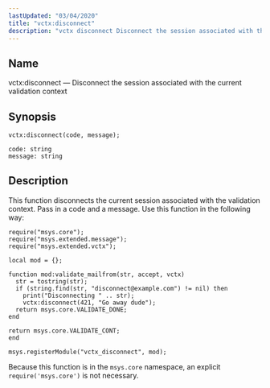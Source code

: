 ```yaml
---
lastUpdated: "03/04/2020"
title: "vctx:disconnect"
description: "vctx disconnect Disconnect the session associated with the current validation context vctx disconnect code message This function disconnects the current session associated with the validation context Pass in a code and a message Use this function in the following way Example 15 72 vctx disconnect example Because this function is..."
---
```


<a name="lua.ref.vctx_disconnect"></a> 
## Name

vctx:disconnect — Disconnect the session associated with the current validation context

<a name="idp27875824"></a> 
## Synopsis

`vctx:disconnect(code, message);`

```
code: string
message: string
```
<a name="idp27878528"></a> 
## Description

This function disconnects the current session associated with the validation context. Pass in a code and a message. Use this function in the following way:

<a name="lua.ref.vctx_disconnect.example"></a> 


```
require("msys.core");
require("msys.extended.message");
require("msys.extended.vctx");

local mod = {};

function mod:validate_mailfrom(str, accept, vctx)
  str = tostring(str);
  if (string.find(str, "disconnect@example.com") != nil) then
    print("Disconnecting " .. str);
    vctx:disconnect(421, "Go away dude");
  return msys.core.VALIDATE_DONE;
end

return msys.core.VALIDATE_CONT;
end

msys.registerModule("vctx_disconnect", mod);
```

Because this function is in the `msys.core` namespace, an explicit `require('msys.core')` is not necessary.